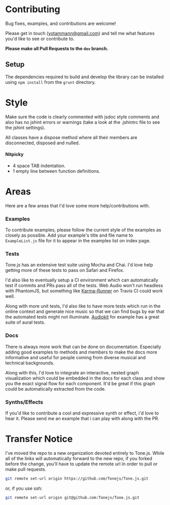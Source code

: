 # Contributing

Bug fixes, examples, and contributions are welcome!

Please get in touch (yotammann@gmail.com) and tell me what features you'd like to see or contribute to. 

**Please make all Pull Requests to the `dev` branch.**

## Setup

The dependencies required to build and develop the library can be installed using `npm install` from the `grunt` directory.

# Style

Make sure the code is clearly commented with jsdoc style comments and also has no jshint errors or warnings (take a look at the .jshintrc file to see the jshint settings). 

All classes have a dispose method where all their members are disconnected, disposed and nulled. 

#### Nitpicky

* 4 space TAB indentation. 
* 1 empty line between function definitions. 

# Areas

Here are a few areas that I'd love some more help/contributions with. 

### Examples

To contribute examples, please follow the current style of the examples as closely as possible. Add your example's title and file name to `ExampleList.js` file for it to appear in the examples list on index page. 

### Tests 

Tone.js has an extensive test suite using Mocha and Chai. I'd love help getting more of these tests to pass on Safari and Firefox.

I'd also like to eventually setup a CI environment which can automatically test if commits and PRs pass all of the tests. Web Audio won't run headless with PhantomJS, but something like [Karma-Runner](http://karma-runner.github.io/0.12/index.html) on Travis CI could work well. 

Along with more unit tests, I'd also like to have more tests which run in the online context and generate nice music so that we can find bugs by ear that the automated tests might not illuminate. [Audiokit](http://audiokit.io/tests/) for example has a great suite of aural tests.

### Docs

There is always more work that can be done on documentation. Especially adding good examples to methods and members to make the docs more informative and useful for people coming from diverse musical and technical backgrounds. 

Along with this, I'd love to integrate an interactive, nested graph visualization which could be embedded in the docs for each class and show you the exact signal flow for each component. It'd be great if this graph could be automatically extracted from the code. 

### Synths/Effects

If you'd like to contribute a cool and expressive synth or effect, i'd love to hear it. Please send me an example that i can play with along with the PR. 

# Transfer Notice

I've moved the repo to a new organization devoted entirely to Tone.js. While all of the links will automatically forward to the new repo, if you forked before the change, you'll have to update the remote url in order to pull or make pull requests. 

```bash
git remote set-url origin https://github.com/Tonejs/Tone.js.git
```
or, if you use ssh:
```bash
git remote set-url origin git@github.com:Tonejs/Tone.js.git
```